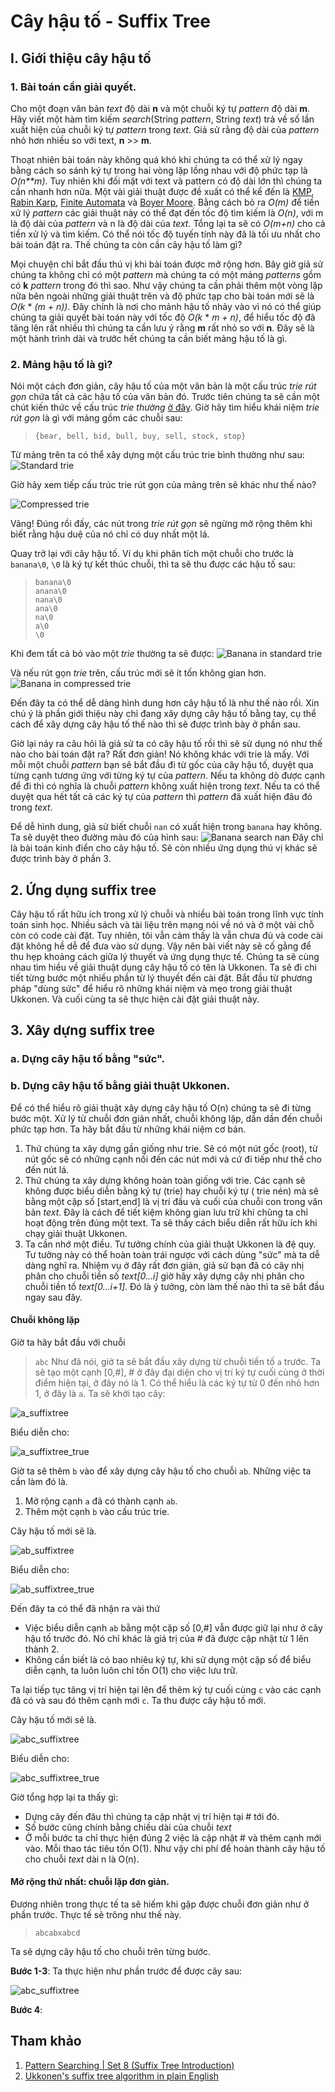 # Cây hậu tố - Suffix Tree
## I. Giới thiệu cây hậu tố

### 1. Bài toán cần giải quyết.
Cho một đoạn văn bản *text* độ dài **n** và một chuỗi ký tự *pattern* độ dài **m**. Hãy viết một hàm tìm kiếm *search*(String *pattern*, String *text*) trả về số lần xuất hiện của chuỗi ký tự *pattern* trong *text*. Giả sử rằng độ dài của *pattern* nhỏ hơn nhiều so với text, **n** >> **m**.

Thoạt nhiên bài toán này không quá khó khi chúng ta có thể xử lý ngay bằng cách so sánh ký tự trong hai vòng lặp lồng nhau với độ phức tạp là *O(n**m)*. Tuy nhiên khi đối mặt với text và pattern có độ dài lớn thì chúng ta cần nhanh hơn nữa. Một vài giải thuật được đề xuất có thể kể đến là [KMP](https://www.geeksforgeeks.org/archives/11902), [Rabin Karp](https://www.geeksforgeeks.org/archives/11937), [Finite Automata](https://www.geeksforgeeks.org/archives/18919) và [Boyer Moore](https://www.geeksforgeeks.org/pattern-searching-set-7-boyer-moore-algorithm-bad-character-heuristic/). Bằng cách bỏ ra *O(m)* để tiền xử lý *pattern* các giải thuật này có thể đạt đến tốc độ tìm kiếm là *O(n)*, với m là độ dài của *pattern* và n là độ dài của *text*. Tổng lại ta sẽ có *O(m+n)* cho cả tiền xử lý và tìm kiếm. Có thể nói tốc độ tuyến tính này đã là tối ưu nhất cho bài toán đặt ra. Thế chúng ta còn cần cây hậu tố làm gì?

Mọi chuyện chỉ bắt đầu thú vị khi bài toán được mở rộng hơn. Bây giờ giả sử chúng ta không chỉ có một *pattern* mà chúng ta có một mảng *patterns* gồm có **k** *pattern* trong đó thì sao. Như vậy chúng ta cần phải thêm một vòng lặp nữa bên ngoài những giải thuật trên và độ phức tạp cho bài toán mới sẽ là *O(k* * *(m + n))*. Đây chính là nơi cho mảnh hậu tố nhảy vào vì nó có thể giúp chúng ta giải quyết bài toán này với tốc độ *O(k* * *m + n)*, để hiểu tốc độ đã tăng lên rất nhiều thì chúng ta cần lưu ý rằng **m** rất nhỏ so với **n**. Đây sẽ là một hành trình dài và trước hết chúng ta cần biết mảng hậu tố là gì.

### 2. Mảng hậu tố là gì?
Nói một cách đơn giản, cây hậu tố của một văn bản là một cấu trúc *trie rút gọn* chứa tất cả các hậu tố của văn bản đó. Trước tiên chúng ta sẽ cần một chút kiến thức về cấu trúc *trie thường* [ở đây](https://www.geeksforgeeks.org/trie-insert-and-search/). Giờ hãy tìm hiểu khái niệm *trie rút gọn* là gì với mảng gồm các chuỗi sau:

>`{bear, bell, bid, bull, buy, sell, stock, stop}`

Từ mảng trên ta có thể xây dựng một cấu trúc trie bình thường như sau:
![Standard trie](standard-trie.png)

Giờ hãy xem tiếp cấu trúc trie rút gọn của mảng trên sẽ khác như thế nào?

![Compressed trie](compressed-trie.png)

Vâng! Đúng rồi đấy, các nút trong *trie rút gọn* sẽ ngừng mở rộng thêm khi biết rằng hậu duệ của nó chỉ có duy nhất một lá.

Quay trở lại với cây hậu tố. Ví dụ khi phân tích một chuỗi cho trước là `banana\0`, `\0` là ký tự kết thúc chuỗi, thì ta sẽ thu được các hậu tố sau: 


>`banana\0`<br>
>`anana\0`<br>
>`nana\0`<br>
>`ana\0`<br>
>`na\0`<br>
>`a\0`<br>
>`\0`


Khi đem tất cả bỏ vào một *trie* thường ta sẽ được:
![Banana in standard trie](banana-standard-trie.png)

Và nếu rút gọn *trie* trên, cấu trúc mới sẽ ít tốn không gian hơn.
![Banana in compressed trie](banana-compressed-trie.png)

Đến đây ta có thể dễ dàng hình dung hơn cây hậu tố là như thế nào rồi. Xin chú ý là phần giới thiệu này chỉ đang xây dựng cây hậu tố bằng tay, cụ thể cách để xây dựng cây hậu tố thế nào thì sẽ được trình bày ở phần sau.

Giờ lại nảy ra câu hỏi là giả sử ta có cây hậu tố rồi thì sẽ sử dụng nó như thế nào cho bài toán đặt ra? Rất đơn giản! Nó không khác với trie là mấy. Với mỗi một chuỗi *pattern* bạn sẽ bắt đầu đi từ gốc của cây hậu tố, duyệt qua từng cạnh tương ứng với từng ký tự của *pattern*. Nếu ta không dò được cạnh để đi thì có nghĩa là chuỗi *pattern* không xuất hiện trong *text*. Nếu ta có thể duyệt qua hết tất cả các ký tự của *pattern* thì *pattern* đã xuất hiện đâu đó trong *text*.

Để dễ hình dung, giả sử biết chuỗi `nan` có xuất hiện trong `banana` hay không. Ta sẽ duyệt theo đường màu đó của hình sau:
![Banana search nan](banana-suffix-search.png)
Đây chỉ là bài toán kinh điển cho cây hậu tố. Sẽ còn nhiều ứng dụng thú vị khác sẽ được trình bày ở phần 3.


## 2. Ứng dụng suffix tree

Cây hậu tố rất hữu ích trong xử lý chuỗi và nhiều bài toán trong lĩnh vực tính toán sinh học. Nhiều sách và tài liệu trên mạng nói về nó và ở một vài chỗ còn có code cài đặt. Tuy nhiên, tôi vẫn cảm thấy là vẫn chưa đủ và code cài đặt không hề dễ để đưa vào sử dụng. Vậy nên bài viết này sẽ cố gằng để thu hẹp khoảng cách giữa lý thuyết và ứng dụng thực tế. Chúng ta sẽ cùng nhau tìm hiều về giải thuật dụng cây hậu tố có tên là Ukkonen. Ta sẽ đi chi tiết từng bước một nhiều phần từ lý thuyết đến cài đặt. Bắt đầu từ phương pháp "dùng sức" để hiểu rõ những khái niệm và mẹo trong giải thuật Ukkonen. Và cuối cùng ta sẽ thực hiện cài đặt giải thuật này.


## 3. Xây dựng suffix tree

### a. Dựng cây hậu tố bằng "sức".
### b. Dựng cây hậu tố bằng giải thuật Ukkonen.
Để có thể hiểu rõ giải thuật xây dựng cây hậu tố O(n) chúng ta sẽ đi từng bước một. Xử lý từ chuỗi đơn giản nhất, chuỗi không lặp, dần dần đến chuỗi phức tạp hơn. Ta hãy bắt đầu từ những khái niệm cơ bản.

1. Thứ chúng ta xây dựng gần giống như trie. Sẽ có một nút gốc (root), từ nút gốc sẽ có những cạnh nối đến các nút mới và cứ đi tiếp như thế cho đến nút lá.
2. Thứ chúng ta xây dựng không hoàn toàn giống với trie. Các cạnh sẽ không được biểu diễn bằng ký tự (trie) hay chuỗi ký tự ( trie nén) mà sẽ bằng một cặp số [start,end] là vị trí đầu và cuối của chuỗi con trong văn bản *text*. Đây là cách để tiết kiệm không gian lưu trữ khi chũng ta chỉ hoạt động trên đúng một text. Ta sẽ thấy cách biểu diễn rất hữu ích khi chạy giải thuật Ukkonen.
3. Ta cần nhớ một điều. Tư tưởng chính của giải thuật Ukkonen là đệ quy. Tư tưởng này có thể hoàn toàn trái ngược với cách dùng "sức" mà ta dễ dàng nghĩ ra. Nhiệm vụ ở đây rất đơn giản, giả sử bạn đã có cây nhị phân cho chuỗi tiền số *text[0...i]* giờ hãy xây dựng cây nhị phân cho chuỗi tiền tố *text[0...i+1]*. Đó là ý tưởng, còn làm thế nào thì ta sẽ bắt đầu ngay sau đây.

#### Chuỗi không lặp

Giờ ta hãy bắt đầu với chuỗi
>`abc`
Như đã nói, giờ ta sẽ bắt đầu xây dựng từ chuỗi tiền tố `a` trước. Ta sẽ tạo một cạnh [0,#], # ở đây đại diện cho vị trí ký tự cuối cùng ở thời điểm hiện tại, ở đây nó là 1. Có thể hiểu là các ký tự từ 0 đến nhỏ hơn 1, ở đây là `a`.
Ta sẽ khởi tạo cây:

![a_suffixtree](a_suffixtree.png)

Biểu diễn cho:

![a_suffixtree_true](a_suffixtree_true.png)

Giờ ta sẽ thêm `b` vào để xây dựng cây hậu tố cho chuỗi `ab`.
Những việc ta cần làm đó là.
1. Mở rộng cạnh `a` đã có thành cạnh `ab`.
2. Thêm một cạnh `b` vào cấu trúc trie.

Cây hậu tố mới sẽ là.

![ab_suffixtree](ab_suffixtree.png)

Biểu diễn cho:

![ab_suffixtree_true](ab_suffixtree_true.png)

Đến đây ta có thể đã nhận ra vài thứ
* Việc biểu diễn cạnh `ab` bằng một cặp số [0,#] vẫn được giữ lại như ở cây hậu tố trước đó. Nó chỉ khác là giá trị của # đã được cập nhật từ 1 lên thành 2. 
* Không cần biết là có bao nhiêu ký tự, khi sử dụng một cặp số để biểu diễn cạnh, ta luôn luôn chỉ tốn O(1) cho việc lưu trữ.

Ta lại tiếp tục tăng vị trí hiện tại lên để thêm ký tự cuối cùng `c` vào các cạnh đã có  và sau đó thêm cạnh mới `c`. Ta thu được cây hậu tố mới.

Cây hậu tố mới sẽ là.

![abc_suffixtree](abc_suffixtree.png)

Biểu diễn cho:

![abc_suffixtree_true](abc_suffixtree_true.png)

Giờ tổng hợp lại ta thấy gì:
* Dựng cây đến đâu thì chúng ta cập nhật vị trí hiện tại # tới đó.
* Số bước cũng chính bằng chiều dài của chuỗi *text*
* Ở mỗi bước ta chỉ thực hiện đúng 2 việc là cập nhật # và thêm cạnh mới vào. Mỗi thao tác tiêu tốn O(1). Như vậy chi phí để hoàn thành cây hậu tố cho chuỗi *text* dài n là O(n).

#### Mở rộng thứ nhất: chuỗi lặp đơn giản.

Đương nhiên trong thực tế ta sẽ hiếm khi gặp được chuỗi đơn giản như ở phần trước. Thực tế sẽ trông như thế này.

>`abcabxabcd`

Ta sẽ dựng cây hậu tố cho chuỗi trên từng bước.

**Bước 1-3**: Ta thực hiện như phần trước để được cây sau:

![abc_suffixtree](abc_suffixtree.png)

**Bước 4**:

## Tham khảo
1. [Pattern Searching | Set 8 (Suffix Tree Introduction)](https://www.geeksforgeeks.org/pattern-searching-set-8-suffix-tree-introduction/)
2. [Ukkonen's suffix tree algorithm in plain English](https://stackoverflow.com/questions/9452701/ukkonens-suffix-tree-algorithm-in-plain-english)